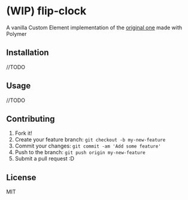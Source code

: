# (WIP) flip-clock
A vanilla Custom Element implementation of the [original one](https://github.com/granze/flip-clock) made with Polymer
## Installation
//TODO
## Usage
//TODO
## Contributing
1. Fork it!
2. Create your feature branch: `git checkout -b my-new-feature`
3. Commit your changes: `git commit -am 'Add some feature'`
4. Push to the branch: `git push origin my-new-feature`
5. Submit a pull request :D

## License
MIT
